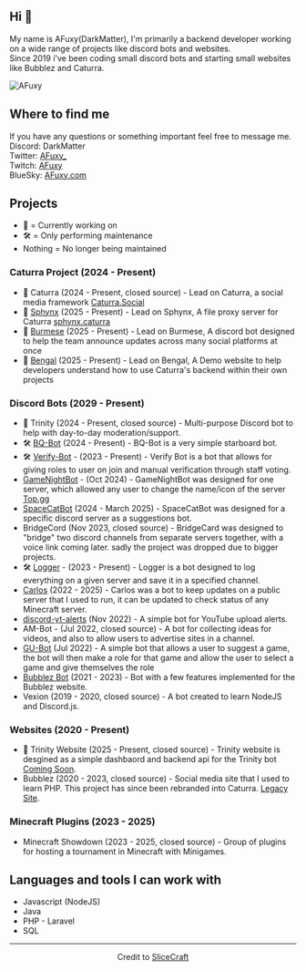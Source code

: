 ## Hi 👋
My name is AFuxy(DarkMatter), I'm primarily a backend developer working on a wide range of projects like discord bots and websites.  
Since 2019 i've been coding small discord bots and starting small websites like Bubblez and Caturra.  
  
<img src="https://komarev.com/ghpvc/?username=AFuxy" alt="AFuxy" />

## Where to find me
If you have any questions or something important feel free to message me.  
Discord: DarkMatter  
Twitter: [AFuxy_](https://x.com/AFuxy_)  
Twitch: [AFuxy](https://twitch.tv/AFuxy)  
BlueSky: [AFuxy.com](https://bsky.app/profile/afuxy.com)  

## Projects
- 🚧 = Currently working on
- 🛠️ = Only performing maintenance
- Nothing = No longer being maintained

### Caturra Project (2024 - Present)
- 🚧 Caturra (2024 - Present, closed source) - Lead on Caturra, a social media framework [Caturra.Social](https://caturra.social)
- 🚧 [Sphynx](https://github.com/CaturraSocial/Sphynx) (2025 - Present) - Lead on Sphynx, A file proxy server for Caturra [sphynx.caturra](https://sphynx.caturra.app)
- 🚧 [Burmese](https://github.com/CaturraSocial/Burmese) (2025 - Present) - Lead on Burmese, A discord bot designed to help the team announce updates across many social platforms at once
- 🚧 [Bengal](https://github.com/CaturraSocial/Bengal) (2025 - Present) - Lead on Bengal, A Demo website to help developers understand how to use Caturra's backend within their own projects

### Discord Bots (2029 - Present)
- 🚧 Trinity (2024 - Present, closed source) - Multi-purpose Discord bot to help with day-to-day moderation/support.
- 🛠️ [BQ-Bot](https://github.com/AFuxy/BQ-Bot) (2024 - Present) - BQ-Bot is a very simple starboard bot.
- 🛠️ [Verify-Bot](https://github.com/AFuxy/Verify-Bot) - (2023 - Present) - Verify Bot is a bot that allows for giving roles to user on join and manual verification through staff voting.
- [GameNightBot](https://github.com/AFuxy/GameNightBot) - (Oct 2024) - GameNightBot was designed for one server, which allowed any user to change the name/icon of the server [Top.gg](https://top.gg/bot/722875819176755261)
- [SpaceCatBot](https://github.com/AFuxy/SpaceCatBot) (2024 - March 2025) - SpaceCatBot was designed for a specific discord server as a suggestions bot.
- BridgeCord (Nov 2023, closed source) - BridgeCard was designed to "bridge" two discord channels from separate servers together, with a voice link coming later. sadly the project was dropped due to bigger projects.
- 🛠️ [Logger](https://github.com/AFuxy/Logger) - (2023 - Present) - Logger is a bot designed to log everything on a given server and save it in a specified channel.
- [Carlos](https://github.com/AFuxy/Carlos) (2022 - 2025) - Carlos was a bot to keep updates on a public server that I used to run, it can be updated to check status of any Minecraft server.
- [discord-yt-alerts](https://github.com/AFuxy/discord-yt-alerts) (Nov 2022) - A simple bot for YouTube upload alerts.
- AM-Bot - (Jul 2022, closed source) - A bot for collecting ideas for videos, and also to allow users to advertise sites in a channel.
- [GU-Bot](https://github.com/AFuxy/GU-bot) (Jul 2022) - A simple bot that allows a user to suggest a game, the bot will then make a role for that game and allow the user to select a game and give themselves the role
- [Bubblez Bot](https://github.com/ProjectBubblez/bubblez-bot) (2021 - 2023) - Bot with a few features implemented for the Bubblez website.
- Vexion (2019 - 2020, closed source) - A bot created to learn NodeJS and Discord.js.

### Websites (2020 - Present)
- 🚧 Trinity Website (2025 - Present, closed source) - Trinity website is desgined as a simple dashbaord and backend api for the Trinity bot [Coming Soon]().
- Bubblez (2020 - 2023, closed source) - Social media site that I used to learn PHP. This project has since been rebranded into Caturra. [Legacy Site](https://bubblez.app).

### Minecraft Plugins (2023 - 2025)
- Minecraft Showdown (2023 - 2025, closed source) - Group of plugins for hosting a tournament in Minecraft with Minigames.

## Languages and tools I can work with
- Javascript (NodeJS)
- Java
- PHP - Laravel
- SQL


---
<p align="center">Credit to <a href="https://github.com/SliceCraft/SliceCraft">SliceCraft</a> </p>
